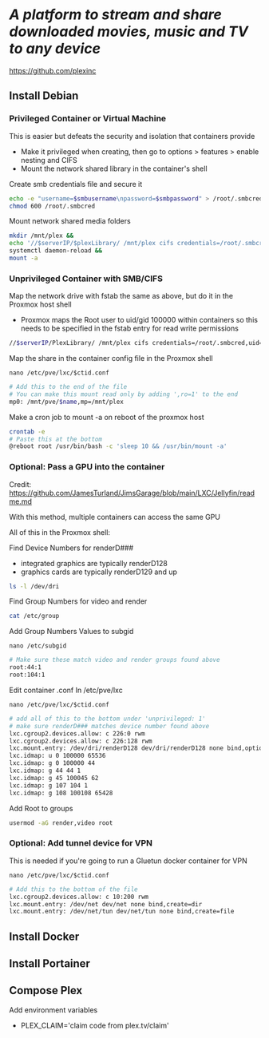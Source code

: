 # *A platform to stream and share downloaded movies, music and TV to any device*
https://github.com/plexinc
## Install Debian
### Privileged Container or Virtual Machine

This is easier but defeats the security and isolation that containers provide
- Make it privileged when creating, then go to options > features > enable nesting and CIFS
- Mount the network shared library in the container's shell

Create smb credentials file and secure it
```sh
echo -e "username=$smbusername\npassword=$smbpassword" > /root/.smbcred &&
chmod 600 /root/.smbcred
```

Mount network shared media folders
```sh
mkdir /mnt/plex &&
echo '//$serverIP/$plexLibrary/ /mnt/plex cifs credentials=/root/.smbcred 0 0' | tee -a /etc/fstab &&
systemctl daemon-reload &&
mount -a
```

### Unprivileged Container with SMB/CIFS

Map the network drive with fstab the same as above, but do it in the Proxmox host shell
- Proxmox maps the Root user to uid/gid 100000 within containers so this needs to be specified in the fstab entry for read write permissions
```sh
//$serverIP/PlexLibrary/ /mnt/plex cifs credentials=/root/.smbcred,uid=100000,gid=100000 0 0
```

Map the share in the container config file in the Proxmox shell

```nano /etc/pve/lxc/$ctid.conf```
```sh
# Add this to the end of the file
# You can make this mount read only by adding ',ro=1' to the end
mp0: /mnt/pve/$name,mp=/mnt/plex
```

Make a cron job to mount -a on reboot of the proxmox host
```sh
crontab -e
# Paste this at the bottom
@reboot root /usr/bin/bash -c 'sleep 10 && /usr/bin/mount -a'
```

### Optional: Pass a GPU into the container
Credit:
https://github.com/JamesTurland/JimsGarage/blob/main/LXC/Jellyfin/readme.md

With this method, multiple containers can access the same GPU

All of this in the Proxmox shell:

Find Device Numbers for renderD###
- integrated graphics are typically renderD128
- graphics cards are typically renderD129 and up
```sh
ls -l /dev/dri
```
Find Group Numbers for video and render
```sh
cat /etc/group
```
Add Group Numbers Values to subgid

```nano /etc/subgid```
```sh
# Make sure these match video and render groups found above
root:44:1
root:104:1
```
Edit container .conf In /etc/pve/lxc

```nano /etc/pve/lxc/$ctid.conf```
```sh
# add all of this to the bottom under 'unprivileged: 1'
# make sure renderD### matches device number found above
lxc.cgroup2.devices.allow: c 226:0 rwm
lxc.cgroup2.devices.allow: c 226:128 rwm
lxc.mount.entry: /dev/dri/renderD128 dev/dri/renderD128 none bind,optional,create=file
lxc.idmap: u 0 100000 65536
lxc.idmap: g 0 100000 44
lxc.idmap: g 44 44 1
lxc.idmap: g 45 100045 62
lxc.idmap: g 107 104 1
lxc.idmap: g 108 100108 65428
```

Add Root to groups
```sh
usermod -aG render,video root
```
### Optional: Add tunnel device for VPN
This is needed if you're going to run a Gluetun docker container for VPN

```nano /etc/pve/lxc/$ctid.conf```
```sh
# Add this to the bottom of the file
lxc.cgroup2.devices.allow: c 10:200 rwm
lxc.mount.entry: /dev/net dev/net none bind,create=dir
lxc.mount.entry: /dev/net/tun dev/net/tun none bind,create=file
```

## Install Docker
## Install Portainer
## Compose Plex
Add environment variables
- PLEX_CLAIM='claim code from plex.tv/claim'
